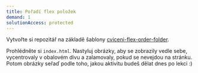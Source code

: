 ```yaml
---
title: Pořadí flex položek
demand: 1
solutionAccess: protected
---
```


Vytvořte si repozitář na základě šablony [cviceni-flex-order-folder](https://github.com/Czechitas-podklady-WEB/cviceni-flex-order-folder).

Prohlédněte si `index.html`. Nastyluj obrázky, aby se zobrazily vedle sebe, vycentrovaly v obalovém divu a zalamovaly, pokud se nevejdou na stránku.
Potom obrázky seřaď podle toho, jakou aktivitu budeš dělat dnes po lekci :)
